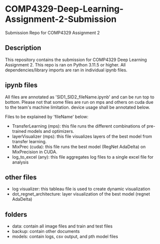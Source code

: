 # COMP4329-Deep-Learning-Assignment-2-Submission
 Submission Repo for COMP4329 Assignment 2

## Description
This repository contains the submission for COMP4329 Deep Learning Assignment 2.
This repo is ran on Python 3.11.5 or higher. 
All dependencies/library imports are ran in individual ipynb files. 

## ipynb files
All files are annotated as 'SID1_SID2_fileName.ipynb' and can be run top to bottom.
Please not that some files are run on mps and others on cuda due to the team's machine limitation.
device usage shall be annotated below.

Files to be explained by 'fileName' below:
- TransferLearning (mps): this file runs the different combinations of pre-trained models and optimizers.
- layerVisualizer (mps): this file visualizes layers of the best model from transfer learning.
- MixPrec (cuda): this file runs the best model (RegNet AdaDelta) on MixPrecision in CUDA.
- log_to_excel (any): this file aggregates log files to a single excel file for analysis

## other files
- log visualizer: this tableau file is used to create dynamic visualization
- dot_regnet_architecture: layer visualization of the best model (regnet AdaDelta)

## folders
- data: contain all image files and train and test files
- backup: contain other documents
- models: contain logs, csv output, and pth model files
